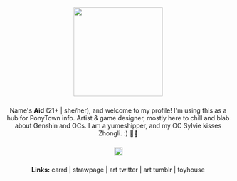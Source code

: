 <!--
**Asuraid/Asuraid** is a ✨ _special_ ✨ repository because its `README.md` (this file) appears on your GitHub profile.

Here are some ideas to get you started:

- 🔭 I’m currently working on ...
- 🌱 I’m currently learning ...
- 👯 I’m looking to collaborate on ...
- 🤔 I’m looking for help with ...
- 💬 Ask me about ...
- 📫 How to reach me: ...
- 😄 Pronouns: ...
- ⚡ Fun fact: ...
-->

<div align="center">
  <img height="200" src="https://i.imgur.com/4S7JCnx.gif"  />
</div>

###

<p align="center" max-width="300">Name's <b>Aid</b> (21+ | she/her), and welcome to my profile! I'm using this as a hub for PonyTown info. Artist & game designer, mostly here to chill and blab about Genshin and OCs. I am a yumeshipper, and my OC Sylvie kisses Zhongli. :) 🌿🔶</p>

###

<div align="center">
  <img height="19" src="https://i.imgur.com/PbzTRNE.gif"  />
</div>

###

<p align="center"><b>Links:</b> carrd | strawpage | art twitter | art tumblr | toyhouse</p>

###
